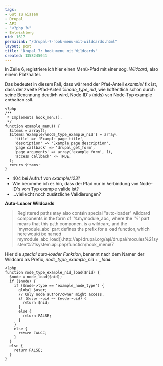 ```yaml
---
tags:
- Gut zu wissen
- Drupal
- API
- "<?php ?>"
- Entwicklung
nid: 1617
permalink: "/drupal-7-hook-menu-mit-wildcards.html"
layout: post
title: 'Drupal 7: hook_menu mit Wildcards'
created: 1358245041
---
```

In Zeile 6, registriere ich hier einen Menü-Pfad mit einer sog. <em>Wildcard</em>, also einem Platzhalter.

Das bedeutet in diesem Fall, dass während der Pfad-Anteil <em>example/</em> fix ist, dass der zweite Pfad-Anteil <em>%node_type_nid</em>, wie hoffentlich schon durch seine Benennung deutlich wird, Node-ID's (nids) von Node-Typ example enthalten soll.

```
<?php
/**
 * Implements hook_menu().
 */
function example_menu() {
  $items = array();
  $items['example/%node_type_example_nid'] = array(
    'title' => 'Example page title',
    'description' => 'Example page description',
    'page callback' => 'drupal_get_form',
    'page arguments' => array('example_form', 1),
    'access callback' => TRUE,
  );
  return $items;
}
```
<ul>
 <li>404 bei Aufruf von <em>example/123</em>?</li>
 <li>Wie bekomme ich es hin, dass der Pfad nur in Verbindung von Node-ID's vom Typ example valide ist?</li>
 <li>...vielleicht noch zusätzliche Validierungen?</li>
</ul>
<!--break-->
<strong>Auto-Loader Wildcards</strong>
<blockquote>
Registered paths may also contain special "auto-loader" wildcard components in the form of '%mymodule_abc', where the '%' part means that this path component is a wildcard, and the 'mymodule_abc' part defines the prefix for a load function, which here would be named mymodule_abc_load().<fn>http://api.drupal.org/api/drupal/modules%21system%21system.api.php/function/hook_menu/7</fn>
</blockquote>

Hier die <em>special auto-loader Funktion</em>, benannt nach dem Namen der Wildcard als Prefix, <em>node_type_example_nid</em> + <em>_load</em>.

```
<?php
function node_type_example_nid_load($nid) {
  $node = node_load($nid);
  if ($node) {
    if ($node->type == 'example_node_type') {
      global $user;
      // Only node author/owner might access.
      if ($user->uid == $node->uid) {
        return $nid;
      }
      else {
        return FALSE;
      }
    }
    else {
      return FALSE;
    }
  }
  else {
    return FALSE;
  }
}
```


